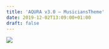 ```yaml
---
title: 'AQURA v3.0 – MusiciansTheme'
date: 2019-12-02T13:09:00+01:00
draft: false
---
```


[![](https://1.bp.blogspot.com/-LitAKeoyADM/XeT_kPAhG5I/AAAAAAAABpY/TC5lizr0OQ0uC5trdeSWPWAgYQVSGvPVACNcBGAsYHQ/s400/unnamed%2B%25281%2529.jpg)](https://1.bp.blogspot.com/-LitAKeoyADM/XeT_kPAhG5I/AAAAAAAABpY/TC5lizr0OQ0uC5trdeSWPWAgYQVSGvPVACNcBGAsYHQ/s1600/unnamed%2B%25281%2529.jpg)